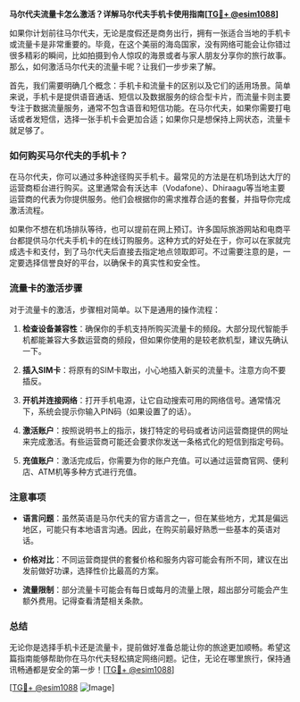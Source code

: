 **马尔代夫流量卡怎么激活？详解马尔代夫手机卡使用指南[[TG💪+ @esim1088](https://t.me/s/esim1088)]**

如果你计划前往马尔代夫，无论是度假还是商务出行，拥有一张适合当地的手机卡或流量卡是非常重要的。毕竟，在这个美丽的海岛国家，没有网络可能会让你错过很多精彩的瞬间，比如拍摄到令人惊叹的海景或者与家人朋友分享你的旅行故事。那么，如何激活马尔代夫的流量卡呢？让我们一步步来了解。

首先，我们需要明确几个概念：手机卡和流量卡的区别以及它们的适用场景。简单来说，手机卡是提供语音通话、短信以及数据服务的综合型卡片，而流量卡则主要专注于数据流量服务，通常不包含语音和短信功能。在马尔代夫，如果你需要打电话或者发短信，选择一张手机卡会更加合适；如果你只是想保持上网状态，流量卡就足够了。

### 如何购买马尔代夫的手机卡？

在马尔代夫，你可以通过多种途径购买手机卡。最常见的方法是在机场到达大厅的运营商柜台进行购买。这里通常会有沃达丰（Vodafone）、Dhiraagu等当地主要运营商的代表为你提供服务。他们会根据你的需求推荐合适的套餐，并指导你完成激活流程。

如果你不想在机场排队等待，也可以提前在网上预订。许多国际旅游网站和电商平台都提供马尔代夫手机卡的在线订购服务。这种方式的好处在于，你可以在家就完成选卡和支付，到了马尔代夫后直接去指定地点领取即可。不过需要注意的是，一定要选择信誉良好的平台，以确保卡的真实性和安全性。

### 流量卡的激活步骤

对于流量卡的激活，步骤相对简单。以下是通用的操作流程：

1. **检查设备兼容性**：确保你的手机支持所购买流量卡的频段。大部分现代智能手机都能兼容大多数运营商的频段，但如果你使用的是较老款机型，建议先确认一下。
   
2. **插入SIM卡**：将原有的SIM卡取出，小心地插入新买的流量卡。注意方向不要插反。

3. **开机并连接网络**：打开手机电源，让它自动搜索可用的网络信号。通常情况下，系统会提示你输入PIN码（如果设置了的话）。

4. **激活账户**：按照说明书上的指示，拨打特定的号码或者访问运营商提供的网址来完成激活。有些运营商可能还会要求你发送一条格式化的短信到指定号码。

5. **充值账户**：激活完成后，你需要为你的账户充值。可以通过运营商官网、便利店、ATM机等多种方式进行充值。

### 注意事项

- **语言问题**：虽然英语是马尔代夫的官方语言之一，但在某些地方，尤其是偏远地区，可能只有本地语言沟通。因此，在购买前最好熟悉一些基本的英语对话。
  
- **价格对比**：不同运营商提供的套餐价格和服务内容可能会有所不同，建议在出发前做好功课，选择性价比最高的方案。

- **流量限制**：部分流量卡可能会有每日或每月的流量上限，超出部分可能会产生额外费用。记得查看清楚相关条款。

### 总结

无论你是选择手机卡还是流量卡，提前做好准备总能让你的旅途更加顺畅。希望这篇指南能够帮助你在马尔代夫轻松搞定网络问题。记住，无论在哪里旅行，保持通讯畅通都是安全的第一步！[[TG💪+ @esim1088](https://t.me/s/esim1088)]

[[TG💪+ @esim1088](https://t.me/s/esim1088) ![Image](https://i.postimg.cc/4NQfJmqS/Snipaste-2025-05-13-00-14-12.png)]